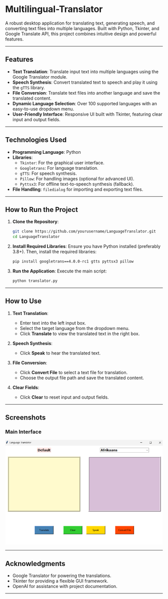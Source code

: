 # Multilingual-Translator

A robust desktop application for translating text, generating speech, and converting text files into multiple languages. Built with Python, Tkinter, and Google Translate API, this project combines intuitive design and powerful features.

---

## **Features**
- **Text Translation**: Translate input text into multiple languages using the Google Translator module.
- **Speech Synthesis**: Convert translated text to speech and play it using the `gTTS` library.
- **File Conversion**: Translate text files into another language and save the translated content.
- **Dynamic Language Selection**: Over 100 supported languages with an easy-to-use dropdown menu.
- **User-Friendly Interface**: Responsive UI built with Tkinter, featuring clear input and output fields.

---

## **Technologies Used**
- **Programming Language**: Python  
- **Libraries**:
  - `Tkinter`: For the graphical user interface.
  - `Googletrans`: For language translation.
  - `gTTS`: For speech synthesis.
  - `Pillow`: For handling images (optional for advanced UI).
  - `Pyttsx3`: For offline text-to-speech synthesis (fallback).
- **File Handling**: `filedialog` for importing and exporting text files.

---

## **How to Run the Project**
1. **Clone the Repository**:
   ```bash
   git clone https://github.com/yourusername/LanguageTranslator.git
   cd LanguageTranslator
   ```

2. **Install Required Libraries**:
   Ensure you have Python installed (preferably 3.8+). Then, install the required libraries:
   ```bash
   pip install googletrans==4.0.0-rc1 gtts pyttsx3 pillow
   ```

3. **Run the Application**:
   Execute the main script:
   ```bash
   python translator.py
   ```

---

## **How to Use**
1. **Text Translation**:
   - Enter text into the left input box.
   - Select the target language from the dropdown menu.
   - Click **Translate** to view the translated text in the right box.

2. **Speech Synthesis**:
   - Click **Speak** to hear the translated text.

3. **File Conversion**:
   - Click **Convert File** to select a text file for translation.
   - Choose the output file path and save the translated content.

4. **Clear Fields**:
   - Click **Clear** to reset input and output fields.

---

## **Screenshots**
### **Main Interface**
![Main Interface](https://github.com/Asritha-sri-krishna/Multilingual-Translator/blob/main/Language.png?raw=true)

---



## **Acknowledgments**
- Google Translator for powering the translations.
- Tkinter for providing a flexible GUI framework.
- OpenAI for assistance with project documentation.

---

